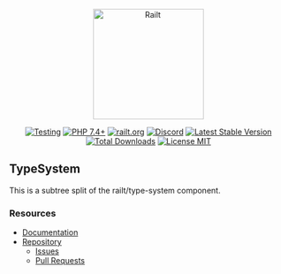 <p align="center">
    <img src="https://railt.org/images/logo-dark.svg" width="200" alt="Railt" />
</p>
<p align="center">
    <a href="https://github.com/railt/type-system/actions?workflow=Testing"><img src="https://github.com/railt/type-system/workflows/Testing/badge.svg" alt="Testing" /></a>
    <a href="https://packagist.org/packages/railt/type-system"><img src="https://img.shields.io/badge/PHP-7.4+-6f4ca5.svg" alt="PHP 7.4+"></a>
    <a href="https://railt.org"><img src="https://img.shields.io/badge/official-site-6f4ca5.svg" alt="railt.org"></a>
    <a href="https://discord.gg/ND7SpD4"><img src="https://img.shields.io/badge/discord-chat-6f4ca5.svg" alt="Discord"></a>
    <a href="https://packagist.org/packages/railt/type-system"><img src="https://poser.pugx.org/railt/type-system/version" alt="Latest Stable Version"></a>
    <a href="https://packagist.org/packages/railt/type-system"><img src="https://poser.pugx.org/railt/type-system/downloads" alt="Total Downloads"></a>
    <a href="https://raw.githubusercontent.com/railt/type-system/master/LICENSE.md"><img src="https://poser.pugx.org/railt/type-system/license" alt="License MIT"></a>
</p>


## TypeSystem

This is a subtree split of the railt/type-system component.

### Resources

- [Documentation](https://github.com/railt/docs)
- [Repository](https://github.com/railt/railt)
    - [Issues](https://github.com/railt/railt/issues)
    - [Pull Requests](https://github.com/railt/railt/pulls)
